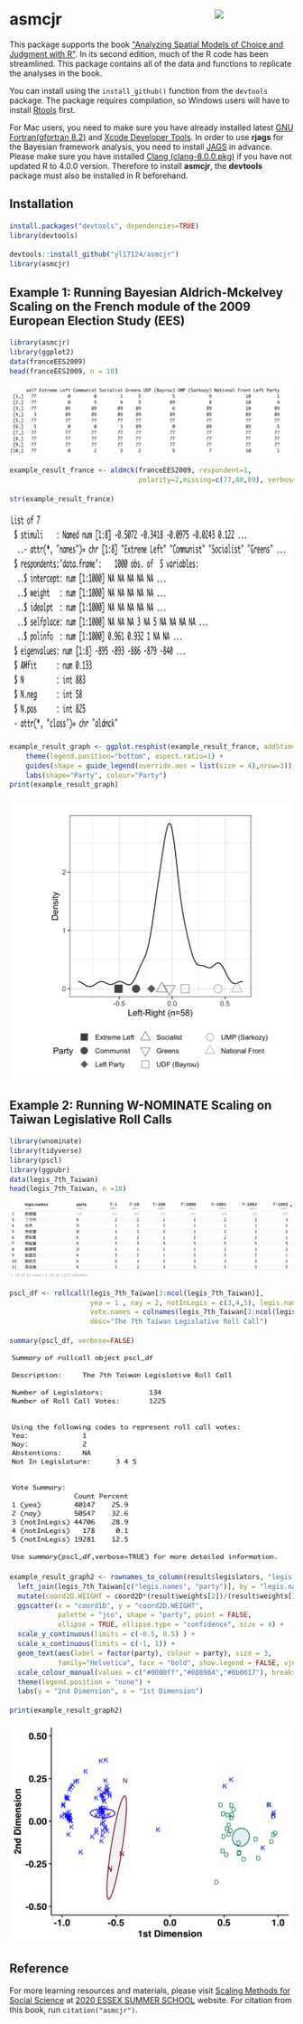 
# asmcjr <img src="https://quantoid.net/files/images/booksticker.png" width="140" align="right" /> <br /> 


This package supports the book ["Analyzing Spatial Models of Choice and Judgment with R"](https://www.crcpress.com/Analyzing-Spatial-Models-of-Choice-and-Judgment-with-R/Armstrong-II-Bakker-Carroll-Hare-Poole-Rosenthal/p/book/9781466517158).  In its second edition, much of the R code has been streamlined. This package contains all of the data and functions to replicate the analyses in the book. 

You can install using the `install_github()` function from the `devtools` package.  The package requires compilation, so Windows users will have to install [Rtools](https://cran.r-project.org/bin/windows/Rtools/) first.  

For Mac users, you need to  make sure you have already installed latest [GNU Fortran(gfortran 8.2)](https://github.com/fxcoudert/gfortran-for-macOS/releases) and [Xcode Developer Tools](https://developer.apple.com/support/xcode/). In order to use __rjags__ for the Bayesian framework analysis, you need to install [JAGS](https://sourceforge.net/projects/mcmc-jags/files/JAGS/) in advance. Please make sure you have installed [Clang (clang-8.0.0.pkg)](https://cran.r-project.org/bin/macosx/tools/) if you have not updated R to 4.0.0 version. Therefore to install __asmcjr__, the __devtools__ package must also be installed in R beforehand. 

## Installation 
```r
install.packages("devtools", dependencies=TRUE)
library(devtools)

devtools::install_github("yl17124/asmcjr")
library(asmcjr)
```



## Example 1: Running Bayesian Aldrich-Mckelvey Scaling on  the French module of the 2009 European Election Study (EES)
```r
library(asmcjr)
library(ggplot2)
data(franceEES2009)
head(franceEES2009, n = 10)
```

<p align="center">
  <img src="figures/first_example_df1.png">
</p>

```r
example_result_france <- aldmck(franceEES2009, respondent=1, 
                                polarity=2,missing=c(77,88,89), verbose=FALSE)
                                
str(example_result_france)                        
```
<p align="left">
  <img width="540" height="390" src="figures/first_example_df2.png">
</p>

```r
example_result_graph <- ggplot.resphist(example_result_france, addStim=TRUE, weights="negative", xlab = "Left-Right") +
    theme(legend.position="bottom", aspect.ratio=1) +
    guides(shape = guide_legend(override.aes = list(size = 4),nrow=3)) +
    labs(shape="Party", colour="Party")
print(example_result_graph)
```

<p align="center">
  <img width="500" height="500" src="figures/first_example_plot.png">
</p>


## Example 2: Running W-NOMINATE Scaling on Taiwan Legislative Roll Calls 
```r
library(wnominate)
library(tidyverse)
library(pscl)
library(ggpubr)
data(legis_7th_Taiwan)
head(legis_7th_Taiwan, n =10)
```

<p align="center">
  <img src="figures/second_example_df1.png">
</p>

```r
pscl_df <- rollcall(legis_7th_Taiwan[3:ncol(legis_7th_Taiwan)],
                    yea = 1 , nay = 2, notInLegis = c(3,4,5), legis.names = legis_7th_Taiwan$legis.names,
                    vote.names = colnames(legis_7th_Taiwan[3:ncol(legis_7th_Taiwan)]),
                    desc="The 7th Taiwan Legislative Roll Call")

summary(pscl_df, verbose=FALSE)      
```

<p align="left">
  <img width="510" height="370" src="figures/second_example_pscl.png">
</p>


```r
example_result_graph2 <- rownames_to_column(result$legislators, "legis.names") %>%
  left_join(legis_7th_Taiwan[c("legis.names", "party")], by = "legis.names") %>%
  mutate(coord2D.WEIGHT = coord2D*(result$weights[2])/(result$weights[1])) %>%
  ggscatter(x = "coord1D", y = "coord2D.WEIGHT",
            palette = "jco", shape = "party", point = FALSE,
            ellipse = TRUE, ellipse.type = "confidence", size = 4) +
  scale_y_continuous(limits = c(-0.5, 0.5) ) +
  scale_x_continuous(limits = c(-1, 1)) +
  geom_text(aes(label = factor(party), colour = party), size = 3,
            family="Helvetica", face = "bold", show.legend = FALSE, vjust = -0.5) +
  scale_colour_manual(values = c("#0000ff","#008964","#8b0017"), breaks = c("K", "D","N"))  +
  theme(legend.position = "none") +
  labs(y = "2nd Dimension", x = "1st Dimension") 

print(example_result_graph2)
```

<p align="center">
  <img width="540" height="390" src="figures/first_example_plot2.png">
</p>


## Reference

For more learning resources and materials, please visit [Scaling Methods for Social Science](https://essexsummerschool.com/summer-school-facts/courses/2020-course-list/3l-ideal-point-estimation-item-response-theory-and-scaling-methods/) at [2020 ESSEX SUMMER SCHOOL](https://essexsummerschool.com/) website. For citation from this book, run `citation("asmcjr")`.
